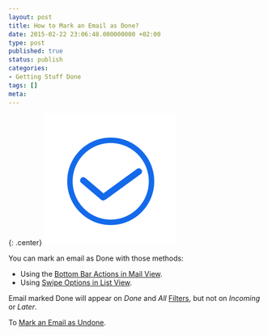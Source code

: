 ```yaml
---
layout: post
title: How to Mark an Email as Done?
date: 2015-02-22 23:06:48.000000000 +02:00
type: post
published: true
status: publish
categories:
- Getting Stuff Done
tags: []
meta:
---
```

{: .center}
![Done](/assets/ic_action_done.png)


You can mark an email as Done with those methods:

* Using the [Bottom Bar Actions in Mail View](/bottom-bar-options-type-mail/).
* Using [Swipe Options in List View](/swipe-menu-options-type-mail/).

Email marked Done will appear on *Done* and *All* [Filters](/top-bar-left-triangle-menu/), but not on *Incoming* or *Later*.

To [Mark an Email as Undone](/marked-as-done-return-inbox/).